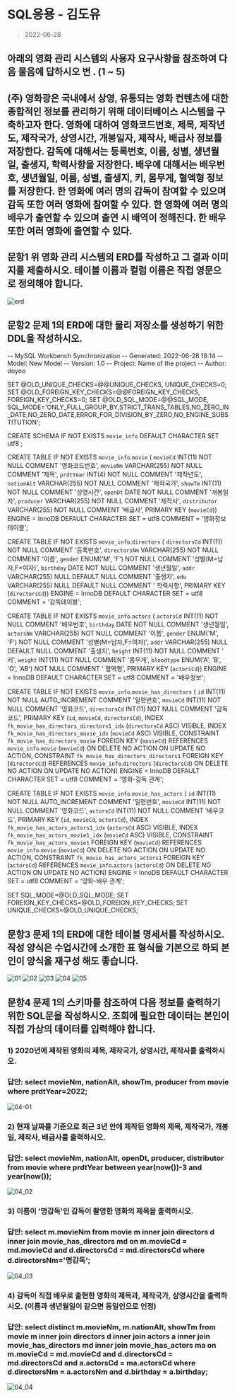 # SQL응용 - 김도유

> 2022-06-28

## 아래의 영화 관리 시스템의 사용자 요구사항을 참조하여 다음 물음에 답하시오 번 . (1 ~ 5)

## (주) 영화광은 국내에서 상영, 유통되는 영화 컨텐츠에 대한 종합적인 정보를 관리하기 위해 데이터베이스 시스템을 구축하고자 한다. 영화에 대하여 영화코드번호, 제목, 제작년도, 제작국가, 상영시간, 개봉일자, 제작사, 배급사 정보를 저장한다. 감독에 대해서는 등록번호, 이름, 성별, 생년월일, 출생지, 학력사항을 저장한다. 배우에 대해서는 배우번호, 생년월일, 이름, 성별, 출생지, 키, 몸무게, 혈액형 정보를 저장한다. 한 영화에 여러 명의 감독이 참여할 수 있으며 감독 또한 여러 영화에 참여할 수 있다. 한 영화에 여러 명의 배우가 출연할 수 있으며 출연 시 배역이 정해진다. 한 배우 또한 여러 영화에 출연할 수 있다.

## 문항1 위 영화 관리 시스템의 ERD를 작성하고 그 결과 이미지를 제출하시오. 테이블 이름과 컬럼 이름은 직접 영문으로 정의해야 합니다.

![erd](erd13.png)

## 문항2 문제 1의 ERD에 대한 물리 저장소를 생성하기 위한 DDL을 작성하시오.

-- MySQL Workbench Synchronization
-- Generated: 2022-06-28 18:14
-- Model: New Model
-- Version: 1.0
-- Project: Name of the project
-- Author: doyoo

SET @OLD_UNIQUE_CHECKS=@@UNIQUE_CHECKS, UNIQUE_CHECKS=0;
SET @OLD_FOREIGN_KEY_CHECKS=@@FOREIGN_KEY_CHECKS, FOREIGN_KEY_CHECKS=0;
SET @OLD_SQL_MODE=@@SQL_MODE, SQL_MODE='ONLY_FULL_GROUP_BY,STRICT_TRANS_TABLES,NO_ZERO_IN_DATE,NO_ZERO_DATE,ERROR_FOR_DIVISION_BY_ZERO,NO_ENGINE_SUBSTITUTION';

CREATE SCHEMA IF NOT EXISTS `movie_info` DEFAULT CHARACTER SET utf8 ;

CREATE TABLE IF NOT EXISTS `movie_info`.`movie` (
`movieCd` INT(11) NOT NULL COMMENT '영화코드번호',
`movieNm` VARCHAR(255) NOT NULL COMMENT '제목',
`prdtYear` INT(4) NOT NULL COMMENT '제작년도',
`nationAlt` VARCHAR(255) NOT NULL COMMENT '제작국가',
`showTm` INT(11) NOT NULL COMMENT '상영시간',
`openDt` DATE NOT NULL COMMENT '개봉일자',
`producer` VARCHAR(255) NOT NULL COMMENT '제작사',
`distributor` VARCHAR(255) NOT NULL COMMENT '배급사',
PRIMARY KEY (`movieCd`))
ENGINE = InnoDB
DEFAULT CHARACTER SET = utf8
COMMENT = '영화정보테이블';

CREATE TABLE IF NOT EXISTS `movie_info`.`directors` (
`directorsCd` INT(11) NOT NULL COMMENT '등록번호',
`directorsNm` VARCHAR(255) NOT NULL COMMENT '이름',
`gender` ENUM('M', 'F') NOT NULL COMMENT '성별(M=남자,F=여자)',
`birthday` DATE NOT NULL COMMENT '생년월일',
`addr` VARCHAR(255) NULL DEFAULT NULL COMMENT '출생지',
`edu` VARCHAR(255) NULL DEFAULT NULL COMMENT ' 학력사항',
PRIMARY KEY (`directorsCd`))
ENGINE = InnoDB
DEFAULT CHARACTER SET = utf8
COMMENT = '감독테이블';

CREATE TABLE IF NOT EXISTS `movie_info`.`actors` (
`actorsCd` INT(11) NOT NULL COMMENT '배우번호',
`birthday` DATE NOT NULL COMMENT '생년월일',
`actorsNm` VARCHAR(255) NOT NULL COMMENT '이름',
`gender` ENUM('M', 'F') NOT NULL COMMENT '성별(M=남자,F=여자)',
`addr` VARCHAR(255) NULL DEFAULT NULL COMMENT '출생지',
`height` INT(11) NOT NULL COMMENT ' 키',
`weight` INT(11) NOT NULL COMMENT '몸무게',
`bloodtype` ENUM('A', 'B', 'O', 'AB') NOT NULL COMMENT ' 혈액형',
PRIMARY KEY (`actorsCd`))
ENGINE = InnoDB
DEFAULT CHARACTER SET = utf8
COMMENT = '배우정보';

CREATE TABLE IF NOT EXISTS `movie_info`.`movie_has_directors` (
`id` INT(11) NOT NULL AUTO_INCREMENT COMMENT '일련번호',
`movieCd` INT(11) NOT NULL COMMENT '영화코드',
`directorsCd` INT(11) NOT NULL COMMENT '감독코드',
PRIMARY KEY (`id`, `movieCd`, `directorsCd`),
INDEX `fk_movie_has_directors_directors1_idx` (`directorsCd` ASC) VISIBLE,
INDEX `fk_movie_has_directors_movie_idx` (`movieCd` ASC) VISIBLE,
CONSTRAINT `fk_movie_has_directors_movie`
FOREIGN KEY (`movieCd`)
REFERENCES `movie_info`.`movie` (`movieCd`)
ON DELETE NO ACTION
ON UPDATE NO ACTION,
CONSTRAINT `fk_movie_has_directors_directors1`
FOREIGN KEY (`directorsCd`)
REFERENCES `movie_info`.`directors` (`directorsCd`)
ON DELETE NO ACTION
ON UPDATE NO ACTION)
ENGINE = InnoDB
DEFAULT CHARACTER SET = utf8
COMMENT = '영화-감독 관계';

CREATE TABLE IF NOT EXISTS `movie_info`.`movie_has_actors` (
`id` INT(11) NOT NULL AUTO_INCREMENT COMMENT '일련번호',
`movieCd` INT(11) NOT NULL COMMENT '영화코드',
`actorsCd` INT(11) NOT NULL COMMENT '배우코드',
PRIMARY KEY (`id`, `movieCd`, `actorsCd`),
INDEX `fk_movie_has_actors_actors1_idx` (`actorsCd` ASC) VISIBLE,
INDEX `fk_movie_has_actors_movie1_idx` (`movieCd` ASC) VISIBLE,
CONSTRAINT `fk_movie_has_actors_movie1`
FOREIGN KEY (`movieCd`)
REFERENCES `movie_info`.`movie` (`movieCd`)
ON DELETE NO ACTION
ON UPDATE NO ACTION,
CONSTRAINT `fk_movie_has_actors_actors1`
FOREIGN KEY (`actorsCd`)
REFERENCES `movie_info`.`actors` (`actorsCd`)
ON DELETE NO ACTION
ON UPDATE NO ACTION)
ENGINE = InnoDB
DEFAULT CHARACTER SET = utf8
COMMENT = '영화-배우 관계';

SET SQL_MODE=@OLD_SQL_MODE;
SET FOREIGN_KEY_CHECKS=@OLD_FOREIGN_KEY_CHECKS;
SET UNIQUE_CHECKS=@OLD_UNIQUE_CHECKS;

## 문항3 문제 1의 ERD에 대한 테이블 명세서를 작성하시오. 작성 양식은 수업시간에 소개한 표 형식을 기본으로 하되 본인이 양식을 재구성 해도 좋습니다.

![01](des_tb/슬라이드0001.png)
![02](des_tb/슬라이드0002.png)
![03](des_tb/슬라이드0003.png)
![04](des_tb/슬라이드0004.png)
![05](des_tb/슬라이드0005.png)

## 문항4 문제 1의 스키마를 참조하여 다음 정보를 출력하기 위한 SQL문을 작성하시오. 조회에 필요한 데이터는 본인이 직접 가상의 데이터를 입력해야 합니다.

### 1) 2020년에 제작된 영화의 제목, 제작국가, 상영시간, 제작사를 출력하시오.

### 답안: select movieNm, nationAlt, showTm, producer from movie where prdtYear=2022;

![04-01](04_01.png)

### 2) 현재 날짜를 기준으로 최근 3년 안에 제작된 영화의 제목, 제작국가, 개봉일, 제작사, 배급사를 출력하시오.

### 답안: select movieNm, nationAlt, openDt, producer, distributor from movie where prdtYear between year(now())-3 and year(now());

![04_02](04_02.png)

### 3) 이름이 '명감독'인 감독이 촬영한 영화의 제목을 출력하시오.

### 답안: select m.movieNm from movie m inner join directors d inner join movie_has_directors md on m.movieCd = md.movieCd and d.directorsCd = md.directorsCd where d.directorsNm='명감독';

![04_03](04_03.png)

### 4) 감독이 직접 배우로 출현한 영화의 제목과, 제작국가, 상영시간을 출력하시오. (이름과 생년월일이 같으면 동일인으로 인정)

### 답안: select distinct m.movieNm, m.nationAlt, showTm from movie m inner join directors d inner join actors a inner join movie_has_directors md inner join movie_has_actors ma on m.movieCd = md.movieCd and d.directorsCd = md.directorsCd and a.actorsCd = ma.actorsCd where d.directorsNm = a.actorsNm and d.birthday = a.birthday;

![04_04](04_04.png)
